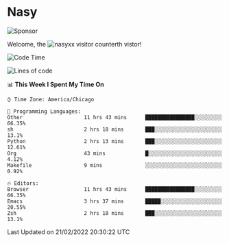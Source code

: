 # Nasy

<!--
<p align="center">
<img height="200" src="https://github-readme-stats.vercel.app/api?username=nasyxx&count_private=true&show_icons=true&theme=dracula&include_all_commits=true"/>
<img height="200" src="https://github-readme-stats.vercel.app/api/top-langs/?username=nasyxx&theme=dracula&hide=html,jupyter+notebook&count_private=true&show_icons=true"/>
</p>

  
----------------
-->

![Sponsor](https://img.shields.io/static/v1.svg?label=Sponsor&message=%E2%9D%A4&logo=GitHub&style=flat&color=pink)
 
Welcome, the ![nasyxx visitor counter](https://count.getloli.com/get/@nasyxx?theme=rule34)th vistor!
 
<!--START_SECTION:waka-->
![Code Time](http://img.shields.io/badge/Code%20Time-1%2C927%20hrs%2030%20mins-blue)

![Lines of code](https://img.shields.io/badge/From%20Hello%20World%20I%27ve%20Written-5%20Million%20lines%20of%20code-blue)

📊 **This Week I Spent My Time On** 

```text
⌚︎ Time Zone: America/Chicago

💬 Programming Languages: 
Other                    11 hrs 43 mins      ████████████████░░░░░░░░░   66.35% 
sh                       2 hrs 18 mins       ███░░░░░░░░░░░░░░░░░░░░░░   13.1% 
Python                   2 hrs 13 mins       ███░░░░░░░░░░░░░░░░░░░░░░   12.61% 
Org                      43 mins             █░░░░░░░░░░░░░░░░░░░░░░░░   4.12% 
Makefile                 9 mins              ░░░░░░░░░░░░░░░░░░░░░░░░░   0.92%

🔥 Editors: 
Browser                  11 hrs 43 mins      ████████████████░░░░░░░░░   66.35% 
Emacs                    3 hrs 37 mins       █████░░░░░░░░░░░░░░░░░░░░   20.55% 
Zsh                      2 hrs 18 mins       ███░░░░░░░░░░░░░░░░░░░░░░   13.1%

```


 Last Updated on 21/02/2022 20:30:22 UTC
<!--END_SECTION:waka-->

<!-- ![visitors](https://visitor-badge.laobi.icu/badge?page_id=nasyxx.nasyxx) -->
